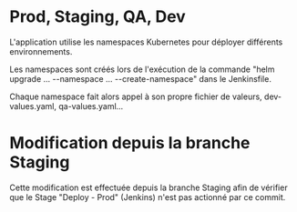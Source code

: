 # Prod, Staging, QA, Dev

L'application utilise les namespaces Kubernetes pour déployer différents environnements.

Les namespaces sont créés lors de l'exécution de la commande "helm upgrade ... --namespace ... --create-namespace" dans le Jenkinsfile.

Chaque namespace fait alors appel à son propre fichier de valeurs, dev-values.yaml, qa-values.yaml...

# Modification depuis la branche Staging

Cette modification est effectuée depuis la branche Staging afin de vérifier que le Stage "Deploy - Prod" (Jenkins) n'est pas actionné par ce commit.